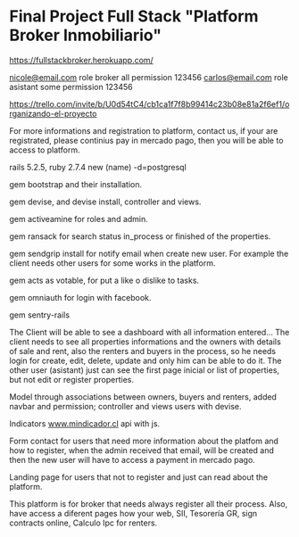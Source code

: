 # Final Project Full Stack "Platform Broker Inmobiliario"
https://fullstackbroker.herokuapp.com/

nicole@email.com role broker all permission 123456
carlos@email.com role asistant some permission 123456

https://trello.com/invite/b/U0d54tC4/cb1ca1f7f8b99414c23b08e81a2f6ef1/organizando-el-proyecto

For more informations and registration to platform, contact us, if your are registrated, please continius pay in mercado pago, then you will be able to access to platform.

rails 5.2.5, ruby 2.7.4 new (name) -d=postgresql

gem bootstrap and their installation.

gem devise, and devise install, controller and views.

gem activeamine for roles and admin.

gem ransack for search status in_process or finished of the properties.

gem sendgrip install for notify email when create new user. For example the client needs other users for some works in the platform.

gem acts as votable, for put a like o dislike to tasks.

gem omniauth for login with facebook.

gem sentry-rails

The Client will be able to see a dashboard with all information entered...
The client needs to see all properties informations and the owners with details of sale and rent, also the renters and buyers in the process, so he needs login for create, edit, delete, update and only him can be able to do it. The other user (asistant) just can see the first page inicial or list of properties, but not edit or register properties.

Model through associations between owners, buyers and renters, added navbar and permission; controller and views users with devise.

Indicators www.mindicador.cl api with js. 

Form contact for users that need more information about the platfom and how to register, when the admin received that email, will be created and then the new user will have to access a payment in mercado pago.

Landing page for users that not to register and just can read about the platform.

This platform is for broker that needs always register all their process. Also, have access a diferent pages how your web, SII, Tesorería GR, sign contracts online, 
Calculo Ipc for renters.
